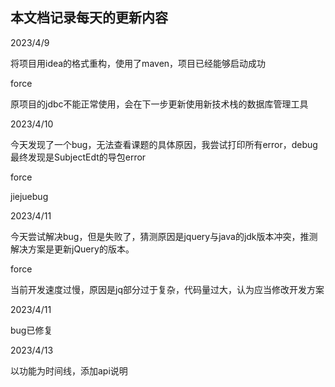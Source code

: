 ## 本文档记录每天的更新内容

2023/4/9

将项目用idea的格式重构，使用了maven，项目已经能够启动成功

force

原项目的jdbc不能正常使用，会在下一步更新使用新技术栈的数据库管理工具



2023/4/10

今天发现了一个bug，无法查看课题的具体原因，我尝试打印所有error，debug最终发现是SubjectEdt的导包error

force

jiejuebug



2023/4/11

今天尝试解决bug，但是失败了，猜测原因是jquery与java的jdk版本冲突，推测解决方案是更新jQuery的版本。

force

当前开发速度过慢，原因是jq部分过于复杂，代码量过大，认为应当修改开发方案



2023/4/11

bug已修复



2023/4/13

以功能为时间线，添加api说明
